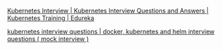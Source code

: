 [Kubernetes Interview | Kubernetes Interview Questions and Answers | Kubernetes Training | Edureka](https://youtu.be/S7JEPz6sY5g?si=vYEhgsw6uzYeUcBl)

[kubernetes interview questions | docker, kubernetes and helm interview questions ( mock interview )](https://www.youtube.com/watch?v=Bf1Eq6ocskE&ab_channel=DeekshithSN)

